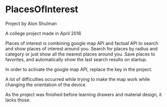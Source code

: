 # PlacesOfInterest
Project by Alon Shulman

A college project made in April 2016

Places of interest is combining google map API and factual API to search and show places of interest around you.
Search for places by radius and category or just show all the nearest places around you.
Save places to favorites, and automatically show the last search results on startup.

In order to activate the google map API, replace the key in the project.

A lot of difficulties occurred while trying to make the map work while changing the orientation of the device.

As the project was finished before learning drawers and material design, it lacks those.
